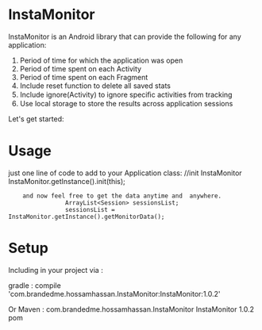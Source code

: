 # InstaMonitor
InstaMonitor is an Android library that can provide the following for any application:
1. Period of time for which the application was open 
2. Period of time spent on each Activity 
3. Period of time spent on each Fragment 
4. Include reset function to delete all saved stats 
5. Include ignore(Activity) to ignore speciﬁc activities from tracking 
6. Use local storage to store the results across application sessions


 Let's get started:
 
 # Usage
   just one line of code to add to your Application class:
        //init InstaMonitor
        InstaMonitor.getInstance().init(this);
        
        and now feel free to get the data anytime and  anywhere.
                    ArrayList<Session> sessionsList;
                    sessionsList = InstaMonitor.getInstance().getMonitorData();



# Setup
  Including in your project via :

  gradle :
  compile 'com.brandedme.hossamhassan.InstaMonitor:InstaMonitor:1.0.2'
  
Or
   Maven :
<dependency>
  <groupId>com.brandedme.hossamhassan.InstaMonitor</groupId>
  <artifactId>InstaMonitor</artifactId>
  <version>1.0.2</version>
  <type>pom</type>
</dependency>
